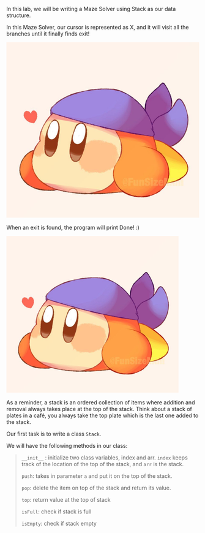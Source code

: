 In this lab, we will be writing a Maze Solver using Stack as our data structure.

In this Maze Solver, our cursor is represented as X, and it will visit all the branches until it finally finds exit!

<img src="./images/bandanna.jpg" alt="maze" style="zoom:69%;" />

When an exit is found, the program will print Done! :)

<img src="./images/bandanna.jpg" alt="maze" style="zoom: 50%;" />

As a reminder, a stack is an ordered collection of items where addition and removal always takes place at the top of the stack. Think about a stack of plates in a café, you always take the top plate which is the last one added to the stack.

Our first task is to write a class `Stack`. 

We will have the following methods in our class:

> `__init__` : initialize two class variables, index and arr. `index` keeps track of the location of the top of the stack, and `arr` is the stack.
>
> `push`: takes in parameter `a` and put it on the top of the stack.
>
> `pop`:  delete the item on top of the stack and return its value.
>
> `top`: return value at the top of stack
>
> `isFull`: check if stack is full
>
> `isEmpty`: check if stack empty
       
  